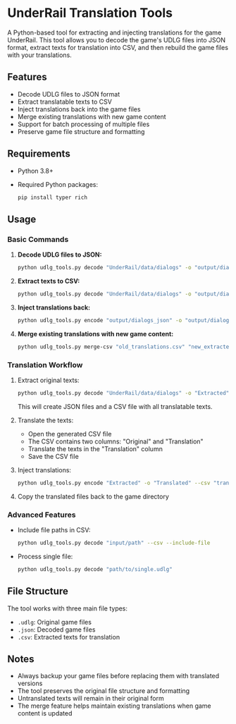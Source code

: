 # UnderRail Translation Tools

A Python-based tool for extracting and injecting translations for the game UnderRail. This tool allows you to decode the game's UDLG files into JSON format, extract texts for translation into CSV, and then rebuild the game files with your translations.

## Features

- Decode UDLG files to JSON format
- Extract translatable texts to CSV
- Inject translations back into the game files
- Merge existing translations with new game content
- Support for batch processing of multiple files
- Preserve game file structure and formatting

## Requirements

- Python 3.8+
- Required Python packages:

  ```bash
  pip install typer rich
  ```

## Usage

### Basic Commands

1. **Decode UDLG files to JSON:**

    ```bash
    python udlg_tools.py decode "UnderRail/data/dialogs" -o "output/dialogs_json"
    ```

2. **Extract texts to CSV:**

    ```bash
    python udlg_tools.py decode "UnderRail/data/dialogs" -o "output/dialogs_json" --csv
    ```

3. **Inject translations back:**

    ```bash
    python udlg_tools.py encode "output/dialogs_json" -o "output/dialogs_generated" --csv "translations.csv"
    ```

4. **Merge existing translations with new game content:**

    ```bash
    python udlg_tools.py merge-csv "old_translations.csv" "new_extracted.csv" "merged_output.csv"
    ```

### Translation Workflow

1. Extract original texts:

   ```bash
   python udlg_tools.py decode "UnderRail/data/dialogs" -o "Extracted" --csv
   ```

   This will create JSON files and a CSV file with all translatable texts.

2. Translate the texts:
   - Open the generated CSV file
   - The CSV contains two columns: "Original" and "Translation"
   - Translate the texts in the "Translation" column
   - Save the CSV file

3. Inject translations:

   ```bash
   python udlg_tools.py encode "Extracted" -o "Translated" --csv "translations.csv"
   ```

4. Copy the translated files back to the game directory

### Advanced Features

- Include file paths in CSV:

  ```bash
  python udlg_tools.py decode "input/path" --csv --include-file
  ```

- Process single file:

  ```bash
  python udlg_tools.py decode "path/to/single.udlg"
  ```

## File Structure

The tool works with three main file types:

- `.udlg`: Original game files
- `.json`: Decoded game files
- `.csv`: Extracted texts for translation

## Notes

- Always backup your game files before replacing them with translated versions
- The tool preserves the original file structure and formatting
- Untranslated texts will remain in their original form
- The merge feature helps maintain existing translations when game content is updated
